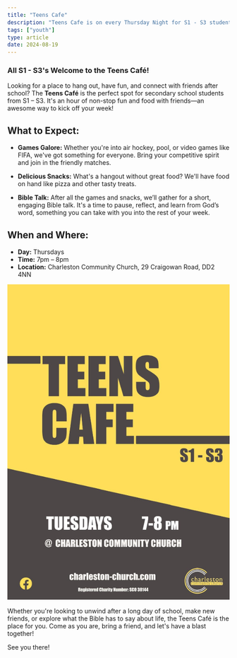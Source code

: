 ```yaml
---
title: "Teens Cafe"
description: "Teens Cafe is on every Thursday Night for S1 - S3 students"
tags: ["youth"]
type: article
date: 2024-08-19
---
```

<h3>All S1 - S3's Welcome to the Teens Café!</h3>

Looking for a place to hang out, have fun, and connect with friends after school? The **Teens Café** is the perfect spot for secondary school students from S1 – S3. It's an hour of non-stop fun and food with friends—an awesome way to kick off your week!

## What to Expect:
- **Games Galore:** Whether you're into air hockey, pool, or video games like FIFA, we've got something for everyone. Bring your competitive spirit and join in the friendly matches.
  
- **Delicious Snacks:** What's a hangout without great food? We'll have food on hand like pizza and other tasty treats.
  
- **Bible Talk:** After all the games and snacks, we’ll gather for a short, engaging Bible talk. It's a time to pause, reflect, and learn from God’s word, something you can take with you into the rest of your week.

## When and Where:
- **Day:** Thursdays
- **Time:** 7pm – 8pm
- **Location:** Charleston Community Church, 29 Craigowan Road, DD2 4NN

![Teens Cafe Flyer](teenscafe.JPG)

Whether you're looking to unwind after a long day of school, make new friends, or explore what the Bible has to say about life, the Teens Café is the place for you. Come as you are, bring a friend, and let's have a blast together!

See you there!










